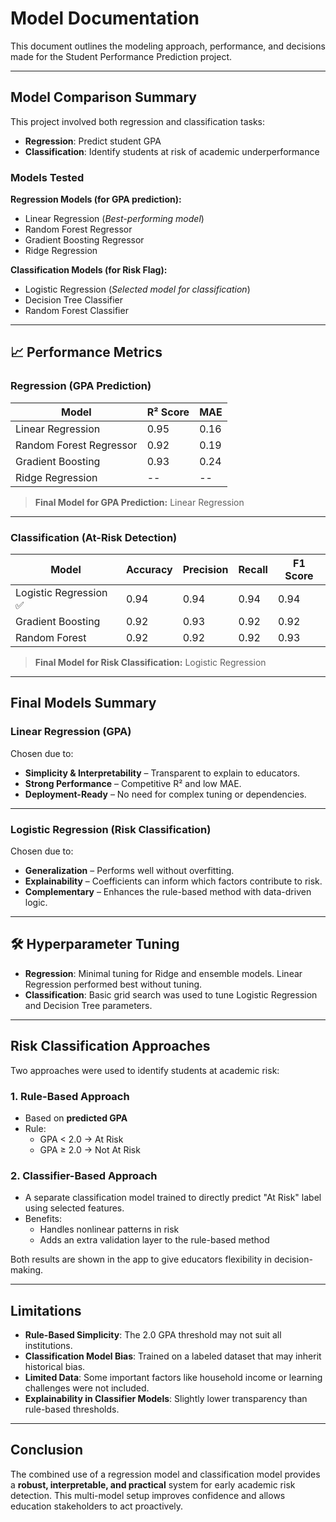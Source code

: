 # Model Documentation

This document outlines the modeling approach, performance, and decisions made for the Student Performance Prediction project.

---

## Model Comparison Summary

This project involved both regression and classification tasks:

- **Regression**: Predict student GPA
- **Classification**: Identify students at risk of academic underperformance

### Models Tested

**Regression Models (for GPA prediction):**
- Linear Regression (_Best-performing model_)
- Random Forest Regressor
- Gradient Boosting Regressor
- Ridge Regression

**Classification Models (for Risk Flag):**
- Logistic Regression (_Selected model for classification_)
- Decision Tree Classifier
- Random Forest Classifier

---

## 📈 Performance Metrics

### Regression (GPA Prediction)

| Model                   | R² Score | MAE  |
|------------------------|----------|------|
| Linear Regression       | 0.95     | 0.16 |
| Random Forest Regressor| 0.92     | 0.19 |
| Gradient Boosting       | 0.93     | 0.24 |
| Ridge Regression        | --     | -- |

> **Final Model for GPA Prediction:** Linear Regression

---

### Classification (At-Risk Detection)

| Model                  | Accuracy | Precision | Recall | F1 Score |
|-----------------------|----------|-----------|--------|----------|
| Logistic Regression ✅ | 0.94     | 0.94      | 0.94   | 0.94     |
| Gradient Boosting      | 0.92     | 0.93      | 0.92   | 0.92     |
| Random Forest          | 0.92     | 0.92      | 0.92   | 0.93     |

> **Final Model for Risk Classification:** Logistic Regression

---

## Final Models Summary

### Linear Regression (GPA)

Chosen due to:
- **Simplicity & Interpretability** – Transparent to explain to educators.
- **Strong Performance** – Competitive R² and low MAE.
- **Deployment-Ready** – No need for complex tuning or dependencies.

---

### Logistic Regression (Risk Classification)

Chosen due to:
- **Generalization** – Performs well without overfitting.
- **Explainability** – Coefficients can inform which factors contribute to risk.
- **Complementary** – Enhances the rule-based method with data-driven logic.

---

## 🛠 Hyperparameter Tuning

- **Regression**: Minimal tuning for Ridge and ensemble models. Linear Regression performed best without tuning.
- **Classification**: Basic grid search was used to tune Logistic Regression and Decision Tree parameters.

---

## Risk Classification Approaches

Two approaches were used to identify students at academic risk:

### 1. **Rule-Based Approach**
- Based on **predicted GPA**
- Rule:  
  - GPA < 2.0 → At Risk  
  - GPA ≥ 2.0 → Not At Risk

### 2. **Classifier-Based Approach**
- A separate classification model trained to directly predict "At Risk" label using selected features.
- Benefits:
  - Handles nonlinear patterns in risk
  - Adds an extra validation layer to the rule-based method

Both results are shown in the app to give educators flexibility in decision-making.

---

## Limitations

- **Rule-Based Simplicity**: The 2.0 GPA threshold may not suit all institutions.
- **Classification Model Bias**: Trained on a labeled dataset that may inherit historical bias.
- **Limited Data**: Some important factors like household income or learning challenges were not included.
- **Explainability in Classifier Models**: Slightly lower transparency than rule-based thresholds.

---

## Conclusion

The combined use of a regression model and classification model provides a **robust, interpretable, and practical** system for early academic risk detection. This multi-model setup improves confidence and allows education stakeholders to act proactively.

